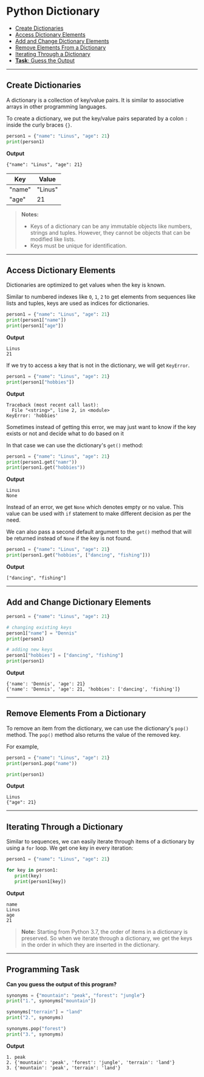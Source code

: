 # Python Dictionary


- [Create Dictionaries](#create-dictionaries)
- [Access Dictionary Elements](#access-dictionary-elements)
- [Add and Change Dictionary Elements](#add-and-change-dictionary-elements)
- [Remove Elements From a Dictionary](#remove-elements-from-a-dictionary) 
- [Iterating Through a Dictionary](#iterating-through-a-dictionary)
- [**Task**: Guess the Output](#programming-task)
---

## Create Dictionaries 
A dictionary is a collection of key/value pairs. It is similar to associative arrays in other programming languages.

To create a dictionary, we put the key/value pairs separated by a colon `:` inside the curly braces `{}`.

```python
person1 = {"name": "Linus", "age": 21}
print(person1)
```

**Output**
```
{"name": "Linus", "age": 21}
```

|Key|Value|
|---|---|
|"name"|"Linus"|
|"age"|21|

>**Notes:**
>- Keys of a dictionary can be any immutable objects like numbers, strings and tuples. However, they cannot be objects that can be modified like lists.
>- Keys must be unique for identification.

---

## Access Dictionary Elements

Dictionaries are optimized to get values when the key is known.

Similar to numbered indexes like `0`, `1`, `2` to get elements from sequences like lists and tuples, keys are used as indices for dictionaries.

```python
person1 = {"name": "Linus", "age": 21}
print(person1["name"])
print(person1["age"])
```

**Output**

```
Linus
21
```

If we try to access a key that is not in the dictionary, we will get `KeyError`.

```python
person1 = {"name": "Linus", "age": 21}
print(person1["hobbies"])
```

**Output**
```
Traceback (most recent call last):
  File "<string>", line 2, in <module>
KeyError: 'hobbies'
```

Sometimes instead of getting this error, we may just want to know if the key exists or not and decide what to do based on it

In that case we can use the dictionary's `get()` method:

```python
person1 = {"name": "Linus", "age": 21}
print(person1.get("namr"))
print(person1.get("hobbies"))
```

**Output**
```
Linus
None
```

Instead of an error, we get `None` which denotes empty or no value. This value can be used with `if` statement to make different decision as per the need.

We can also pass a second default argument to the `get()` method that will be returned instead of `None` if the key is not found.

```python
person1 = {"name": "Linus", "age": 21}
print(person1.get("hobbies", ["dancing", "fishing"]))
```

**Output**
```
["dancing", "fishing"]
```

---

## Add and Change Dictionary Elements

```python
person1 = {"name": "Linus", "age": 21}

# changing existing keys
person1["name"] = "Dennis"
print(person1)

# adding new keys
person1["hobbies"] = ["dancing", "fishing"]
print(person1)
```

**Output**

```
{'name': 'Dennis', 'age': 21}
{'name': 'Dennis', 'age': 21, 'hobbies': ['dancing', 'fishing']}
```

---

## Remove Elements From a Dictionary

To remove an item from the dictionary, we can use the dictionary's `pop()` method. The `pop()` method also returns the value of the removed key.

For example,

```python
person1 = {"name": "Linus", "age": 21}
print(person1.pop("name"))

print(person1)
```

**Output**

```
Linus
{"age": 21}
```

---

## Iterating Through a Dictionary

Similar to sequences, we can easily iterate through items of a dictionary by using a `for` loop. We get one key in every iteration:

```python
person1 = {"name": "Linus", "age": 21}

for key in person1:
   print(key)
   print(person1[key])
```

**Output**

```
name
Linus
age
21
```

>**Note:** Starting from Python 3.7, the order of items in a dictionary is preserved. So when we iterate through a dictionary, we get the keys in the order in which they are inserted in the dictionary.

---

## Programming Task

**Can you guess the output of this program?**

```python
synonyms = {"mountain": "peak", "forest": "jungle"}
print("1.", synonyms["mountain"])

synonyms["terrain"] = "land"
print("2.", synonyms)

synonyms.pop("forest")
print("3.", synonyms)
```

**Output**
```
1. peak
2. {'mountain': 'peak', 'forest': 'jungle', 'terrain': 'land'}
3. {'mountain': 'peak', 'terrain': 'land'}
```
